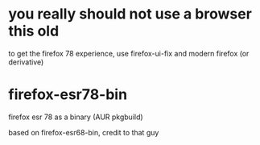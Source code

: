 # you really should not use a browser this old
<p>to get the firefox 78 experience, use firefox-ui-fix and modern firefox (or derivative)</p>

# firefox-esr78-bin
<p>firefox esr 78 as a binary (AUR pkgbuild)</p>
<p>based on firefox-esr68-bin, credit to that guy</p>
